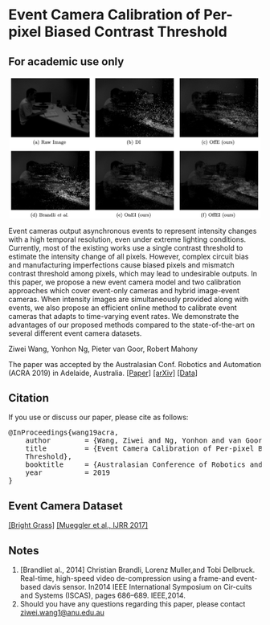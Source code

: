 # Event Camera Calibration of Per-pixel Biased Contrast Threshold
## For academic use only

<p align="center">
  <a href="x">
    <img src="figures/example_results.png" alt="Event Camera Calibration of Per-pixel Biased Contrast Threshold" width="500"/>
  </a>
</p>

Event cameras output asynchronous events to represent intensity changes with a high temporal resolution, even under extreme lighting conditions. Currently, most of the existing works use a single contrast threshold to estimate the intensity change of all pixels. However, complex circuit bias and manufacturing imperfections cause biased pixels and mismatch contrast threshold among pixels, which may lead to undesirable outputs. In this paper, we propose a new event camera model and two calibration approaches which cover event-only cameras and hybrid image-event cameras. When intensity images are simultaneously provided along with events, we also propose an efficient online method to calibrate event cameras that adapts to time-varying event rates. We demonstrate the advantages of our proposed methods compared to the state-of-the-art on several different event camera datasets.

Ziwei Wang, Yonhon Ng, Pieter van Goor, Robert Mahony

The paper was accepted by the Australasian Conf. Robotics and Automation (ACRA 2019) in Adelaide, Australia.
[[Paper]](https://ssl.linklings.net/conferences/acra/acra2019_proceedings/views/includes/files/pap135s1-file1.pdf)
[[arXiv]](https://arxiv.org/pdf/2012.09378.pdf)
[[Data]](https://drive.google.com/open?id=1bLCdxPQaF22B4HsMnu9JWbNS6y2ORbEX)


## Citation
If you use or discuss our paper, please cite as follows:
<pre>
@InProceedings{wang19acra,
	author        = {Wang, Ziwei and Ng, Yonhon and van Goor, Pieter and Mahony, Robert},
	title         = {Event Camera Calibration of Per-pixel Biased Contrast
	Threshold},
	booktitle     = {Australasian Conference of Robotics and Automation (ACRA)},
	year          = 2019
}
</pre>

## Event Camera Dataset
[[Bright Grass]](https://drive.google.com/open?id=1bLCdxPQaF22B4HsMnu9JWbNS6y2ORbEX)
[[Mueggler et al., IJRR 2017]](https://rpg.ifi.uzh.ch/davis_data.html)

## Notes 
1. [Brandliet al., 2014] Christian Brandli, Lorenz Muller,and Tobi Delbruck.  Real-time,  high-speed video de-compression using a frame-and event-based davis sensor.  In2014  IEEE  International  Symposium  on  Cir-cuits  and  Systems  (ISCAS),  pages  686–689.  IEEE,2014.
2. Should you have any questions regarding this paper, please contact ziwei.wang1@anu.edu.au

